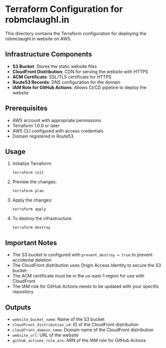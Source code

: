 # Terraform Configuration for robmclaughl.in

This directory contains the Terraform configuration for deploying the robmclaughl.in website on AWS.

## Infrastructure Components

- **S3 Bucket**: Stores the static website files
- **CloudFront Distribution**: CDN for serving the website with HTTPS
- **ACM Certificate**: SSL/TLS certificate for HTTPS
- **Route53 Records**: DNS configuration for the domain
- **IAM Role for GitHub Actions**: Allows CI/CD pipeline to deploy the website

## Prerequisites

- AWS account with appropriate permissions
- Terraform 1.0.0 or later
- AWS CLI configured with access credentials
- Domain registered in Route53

## Usage

1. Initialize Terraform:
   ```
   terraform init
   ```

2. Preview the changes:
   ```
   terraform plan
   ```

3. Apply the changes:
   ```
   terraform apply
   ```

4. To destroy the infrastructure:
   ```
   terraform destroy
   ```

## Important Notes

- The S3 bucket is configured with `prevent_destroy = true` to prevent accidental deletion
- The CloudFront distribution uses Origin Access Identity to secure the S3 bucket
- The ACM certificate must be in the us-east-1 region for use with CloudFront
- The IAM role for GitHub Actions needs to be updated with your specific repository

## Outputs

- `website_bucket_name`: Name of the S3 bucket
- `cloudfront_distribution_id`: ID of the CloudFront distribution
- `cloudfront_domain_name`: Domain name of the CloudFront distribution
- `website_url`: URL of the website
- `github_actions_role_arn`: ARN of the IAM role for GitHub Actions
